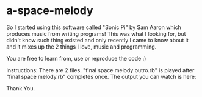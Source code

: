 # a-space-melody

So I started using this software called "Sonic Pi" by Sam Aaron
which produces music from writing programs!
This was what I looking for, but didn't know such thing existed
and only recently I came to know about it and it mixes up the 2
things I love, music and programming.

You are free to learn from, use or reproduce the code :)

Instructions:
There are 2 files.
"final space melody outro.rb" is played after "final space melody.rb" completes once.
The output you can watch is here:

Thank You.
